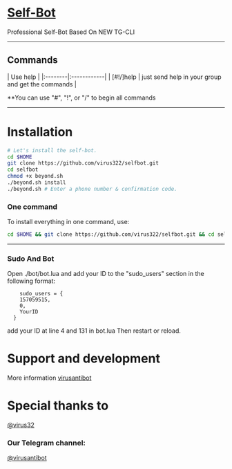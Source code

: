 # [Self-Bot](https://telegram.me/virusantibot)

Professional Self-Bot Based On NEW TG-CLI


* * *

## Commands

| Use help |
|:--------|:------------|
| [#!/]help | just send help in your group and get the commands |

**You can use "#", "!", or "/" to begin all commands

* * *

# Installation

```sh
# Let's install the self-bot.
cd $HOME
git clone https://github.com/virus322/selfbot.git
cd selfbot
chmod +x beyond.sh
./beyond.sh install
./beyond.sh # Enter a phone number & confirmation code.
```
### One command
To install everything in one command, use:
```sh
cd $HOME && git clone https://github.com/virus322/selfbot.git && cd selfbot && chmod +x beyond.sh && ./beyond.sh install && ./beyond.sh
```

* * *

### Sudo And Bot

Open ./bot/bot.lua and add your ID to the "sudo_users" section in the following format:
```
    sudo_users = {
    157059515,
    0,
    YourID
  }
```
add your ID at line 4 and 131 in bot.lua
Then restart or reload.

# Support and development

More information [virusantibot](https://telegram.me/virusantibot)

# Special thanks to
[@virus32](https://telegram.me/virus32)


### Our Telegram channel:

[@virusantibot](https://telegram.me/BeyondTeam)
